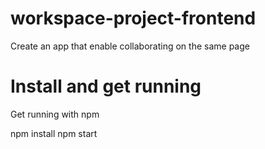 # workspace-project-frontend
Create an app that enable collaborating on the same page

# Install and get running
Get running with npm

npm install
npm start
